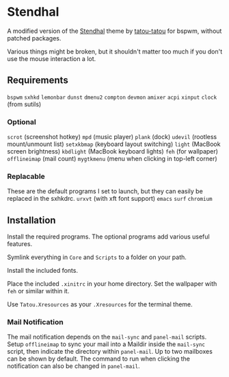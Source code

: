 # Stendhal

A modified version of the [Stendhal](https://github.com/tatou-tatou/Themes/tree/master/Stendhal) theme by [tatou-tatou](https://github.com/tatou-tatou) for bspwm, without patched packages.

Various things might be broken, but it shouldn't matter too much if you don't use the mouse interaction a lot.

## Requirements
`bspwm`
`sxhkd`
`lemonbar`
`dunst`
`dmenu2`
`compton`
`devmon`
`amixer`
`acpi`
`xinput`
`clock` (from sutils)

### Optional
`scrot` (screenshot hotkey)
`mpd` (music player)
`plank` (dock)
`udevil` (rootless mount/unmount list)
`setxkbmap` (keyboard layout switching)
`light` (MacBook screen brightness)
`kbdlight` (MacBook keyboard lights)
`feh` (for wallpaper)
`offlineimap` (mail count)
`mygtkmenu` (menu when clicking in top-left corner)

### Replacable
These are the default programs I set to launch, but they can easily be replaced in the sxhkdrc.
`urxvt` (with xft font support)
`emacs`
`surf`
`chromium`

## Installation
Install the required programs. The optional programs add various useful features.

Symlink everything in `Core` and `Scripts` to a folder on your path.

Install the included fonts.

Place the included `.xinitrc` in your home directory. Set the wallpaper with `feh` or similar within it.

Use `Tatou.Xresources` as your `.Xresources` for the terminal theme.

### Mail Notification
The mail notification depends on the `mail-sync` and `panel-mail` scripts. Setup `offlineimap` to sync your mail into a Maildir inside the `mail-sync` script, then indicate the directory within `panel-mail`. Up to two mailboxes can be shown by default. The command to run when clicking the notification can also be changed in `panel-mail`.
